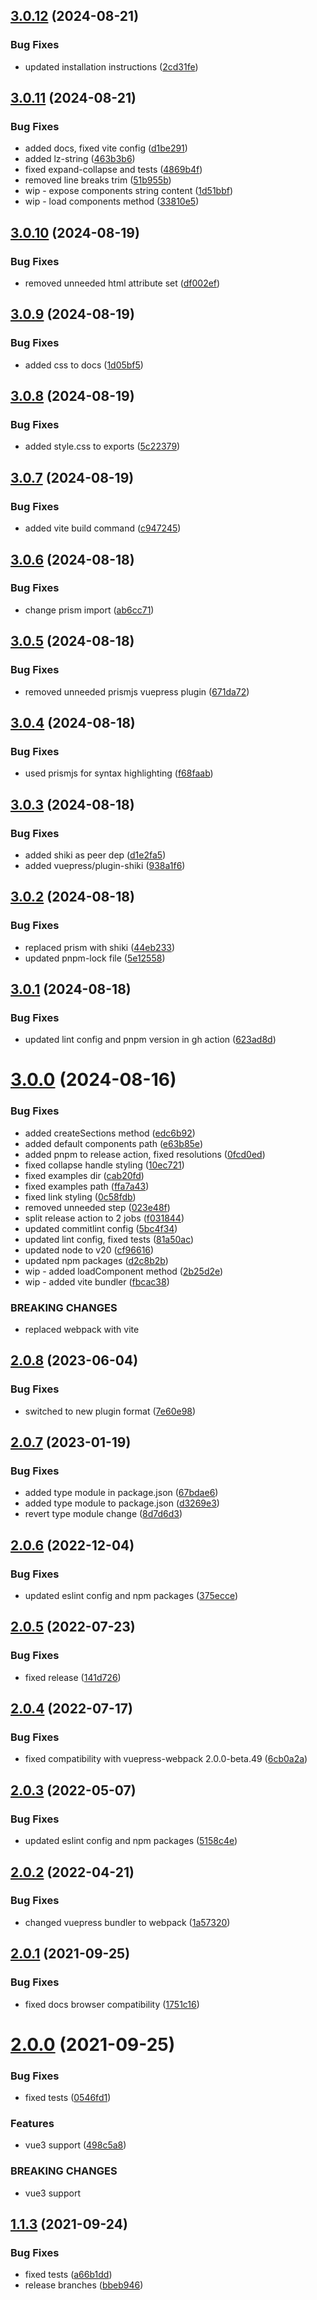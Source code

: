 ## [3.0.12](https://github.com/kouts/vuepress-plugin-vue-example/compare/v3.0.11...v3.0.12) (2024-08-21)


### Bug Fixes

* updated installation instructions ([2cd31fe](https://github.com/kouts/vuepress-plugin-vue-example/commit/2cd31fef542e12ff5bec5dd138bbaf4ec22e6485))

## [3.0.11](https://github.com/kouts/vuepress-plugin-vue-example/compare/v3.0.10...v3.0.11) (2024-08-21)


### Bug Fixes

* added docs, fixed vite config ([d1be291](https://github.com/kouts/vuepress-plugin-vue-example/commit/d1be291b19dd75aaae008667da35944a9861e024))
* added lz-string ([463b3b6](https://github.com/kouts/vuepress-plugin-vue-example/commit/463b3b6b9abcdc899faefd91d7084370d697147a))
* fixed expand-collapse and tests ([4869b4f](https://github.com/kouts/vuepress-plugin-vue-example/commit/4869b4f10897bf903c41c2ef7ace5cd05508f79e))
* removed line breaks trim ([51b955b](https://github.com/kouts/vuepress-plugin-vue-example/commit/51b955b46c36a74ebb1615de51933dc3ad35afdc))
* wip - expose components string content ([1d51bbf](https://github.com/kouts/vuepress-plugin-vue-example/commit/1d51bbfea550b12401bd965ea4c9d7c23ad9b6ff))
* wip - load components method ([33810e5](https://github.com/kouts/vuepress-plugin-vue-example/commit/33810e5eab37f55a60151f22f4075334e95c6119))

## [3.0.10](https://github.com/kouts/vuepress-plugin-vue-example/compare/v3.0.9...v3.0.10) (2024-08-19)


### Bug Fixes

* removed unneeded html attribute set ([df002ef](https://github.com/kouts/vuepress-plugin-vue-example/commit/df002efd12a09b7824fb0c86351561cb7a482288))

## [3.0.9](https://github.com/kouts/vuepress-plugin-vue-example/compare/v3.0.8...v3.0.9) (2024-08-19)


### Bug Fixes

* added css to docs ([1d05bf5](https://github.com/kouts/vuepress-plugin-vue-example/commit/1d05bf59f25f2844e908b8c3ba57f0a9d848e50b))

## [3.0.8](https://github.com/kouts/vuepress-plugin-vue-example/compare/v3.0.7...v3.0.8) (2024-08-19)


### Bug Fixes

* added style.css to exports ([5c22379](https://github.com/kouts/vuepress-plugin-vue-example/commit/5c223791c42bc09c25d305d91929ea48aa5339b2))

## [3.0.7](https://github.com/kouts/vuepress-plugin-vue-example/compare/v3.0.6...v3.0.7) (2024-08-19)


### Bug Fixes

* added vite build command ([c947245](https://github.com/kouts/vuepress-plugin-vue-example/commit/c9472457056c1e25398330a811f501187e84fcd2))

## [3.0.6](https://github.com/kouts/vuepress-plugin-vue-example/compare/v3.0.5...v3.0.6) (2024-08-18)


### Bug Fixes

* change prism import ([ab6cc71](https://github.com/kouts/vuepress-plugin-vue-example/commit/ab6cc7164328bab3b5bfef9add7ed9887de13764))

## [3.0.5](https://github.com/kouts/vuepress-plugin-vue-example/compare/v3.0.4...v3.0.5) (2024-08-18)


### Bug Fixes

* removed unneeded prismjs vuepress plugin ([671da72](https://github.com/kouts/vuepress-plugin-vue-example/commit/671da72ae55086de188a5da54299ab4d2c947f1a))

## [3.0.4](https://github.com/kouts/vuepress-plugin-vue-example/compare/v3.0.3...v3.0.4) (2024-08-18)


### Bug Fixes

* used prismjs for syntax highlighting ([f68faab](https://github.com/kouts/vuepress-plugin-vue-example/commit/f68faab69fa5bc34117007145214ef205bed5923))

## [3.0.3](https://github.com/kouts/vuepress-plugin-vue-example/compare/v3.0.2...v3.0.3) (2024-08-18)


### Bug Fixes

* added shiki as peer dep ([d1e2fa5](https://github.com/kouts/vuepress-plugin-vue-example/commit/d1e2fa544e453514922bbab5613557944c5cbe86))
* added vuepress/plugin-shiki ([938a1f6](https://github.com/kouts/vuepress-plugin-vue-example/commit/938a1f66f1f90a580772f6a95ca1a0ad5d35eb83))

## [3.0.2](https://github.com/kouts/vuepress-plugin-vue-example/compare/v3.0.1...v3.0.2) (2024-08-18)


### Bug Fixes

* replaced prism with shiki ([44eb233](https://github.com/kouts/vuepress-plugin-vue-example/commit/44eb233a904c8fdf9477949f7f790111477ad968))
* updated pnpm-lock file ([5e12558](https://github.com/kouts/vuepress-plugin-vue-example/commit/5e1255896772a9c049584ecdde0bfec313bfbbc8))

## [3.0.1](https://github.com/kouts/vuepress-plugin-vue-example/compare/v3.0.0...v3.0.1) (2024-08-18)


### Bug Fixes

* updated lint config and pnpm version in gh action ([623ad8d](https://github.com/kouts/vuepress-plugin-vue-example/commit/623ad8d859ea6a33aaf4063a9ecc2dc1bfda4646))

# [3.0.0](https://github.com/kouts/vuepress-plugin-vue-example/compare/v2.0.8...v3.0.0) (2024-08-16)


### Bug Fixes

* added createSections method ([edc6b92](https://github.com/kouts/vuepress-plugin-vue-example/commit/edc6b92fa73edcccf5fec060959fec27cc6aa985))
* added default components path ([e63b85e](https://github.com/kouts/vuepress-plugin-vue-example/commit/e63b85ee1457accbdc7fdadc3d96777a25dfd7ba))
* added pnpm to release action, fixed resolutions ([0fcd0ed](https://github.com/kouts/vuepress-plugin-vue-example/commit/0fcd0ed19494e24a56439030e7215a15f85a711a))
* fixed collapse handle styling ([10ec721](https://github.com/kouts/vuepress-plugin-vue-example/commit/10ec721edc46dd35d495871b38f56385e8c381e2))
* fixed examples dir ([cab20fd](https://github.com/kouts/vuepress-plugin-vue-example/commit/cab20fdb9b4004ce4c57d60fd91261563590a1cd))
* fixed examples path ([ffa7a43](https://github.com/kouts/vuepress-plugin-vue-example/commit/ffa7a43afc02a2f3db6a9a50c551e1d43f940b75))
* fixed link styling ([0c58fdb](https://github.com/kouts/vuepress-plugin-vue-example/commit/0c58fdb311d524cdd2b2d675326c9baedc716813))
* removed unneeded step ([023e48f](https://github.com/kouts/vuepress-plugin-vue-example/commit/023e48fd217388e50b0e87902f07734ec7f6eb2e))
* split release action to 2 jobs ([f031844](https://github.com/kouts/vuepress-plugin-vue-example/commit/f0318444e5b6b4d43ba5e5ff396707f1e9d7618f))
* updated commitlint config ([5bc4f34](https://github.com/kouts/vuepress-plugin-vue-example/commit/5bc4f346916489ff27fbd7c3bf09da422049b279))
* updated lint config, fixed tests ([81a50ac](https://github.com/kouts/vuepress-plugin-vue-example/commit/81a50ac99b7b6579d5250b6d7594f10c4a326efa))
* updated node to v20 ([cf96616](https://github.com/kouts/vuepress-plugin-vue-example/commit/cf966168d2e7ae43c1cdfa2756009f259342ea43))
* updated npm packages ([d2c8b2b](https://github.com/kouts/vuepress-plugin-vue-example/commit/d2c8b2bfec8bf1fdde0193d47f811678404c606f))
* wip - added loadComponent method ([2b25d2e](https://github.com/kouts/vuepress-plugin-vue-example/commit/2b25d2eef8017ca1217313d223a1a4938da4c62c))
* wip - added vite bundler ([fbcac38](https://github.com/kouts/vuepress-plugin-vue-example/commit/fbcac38a2384b0c11d96a2d1929a9a35df3f81df))


### BREAKING CHANGES

* replaced webpack with vite

## [2.0.8](https://github.com/kouts/vuepress-plugin-vue-example/compare/v2.0.7...v2.0.8) (2023-06-04)


### Bug Fixes

* switched to new plugin format ([7e60e98](https://github.com/kouts/vuepress-plugin-vue-example/commit/7e60e9847ae907f1438b00d02b36fb4bafa02874))

## [2.0.7](https://github.com/kouts/vuepress-plugin-vue-example/compare/v2.0.6...v2.0.7) (2023-01-19)


### Bug Fixes

* added type module in package.json ([67bdae6](https://github.com/kouts/vuepress-plugin-vue-example/commit/67bdae62be00a6621321a3ce34252e521775f2ef))
* added type module to package.json ([d3269e3](https://github.com/kouts/vuepress-plugin-vue-example/commit/d3269e30fc45ae0f607c209b7dfad19405826015))
* revert type module change ([8d7d6d3](https://github.com/kouts/vuepress-plugin-vue-example/commit/8d7d6d3d777221af36810f62b5cc6d8d2b2ce873))

## [2.0.6](https://github.com/kouts/vuepress-plugin-vue-example/compare/v2.0.5...v2.0.6) (2022-12-04)


### Bug Fixes

* updated eslint config and npm packages ([375ecce](https://github.com/kouts/vuepress-plugin-vue-example/commit/375eccef6f1ee4a21a88234bfea4b66e0149ed7c))

## [2.0.5](https://github.com/kouts/vuepress-plugin-vue-example/compare/v2.0.4...v2.0.5) (2022-07-23)


### Bug Fixes

* fixed release ([141d726](https://github.com/kouts/vuepress-plugin-vue-example/commit/141d72632db3a91b403b5e28d82dfbef45dda958))

## [2.0.4](https://github.com/kouts/vuepress-plugin-vue-example/compare/v2.0.3...v2.0.4) (2022-07-17)


### Bug Fixes

* fixed compatibility with vuepress-webpack 2.0.0-beta.49 ([6cb0a2a](https://github.com/kouts/vuepress-plugin-vue-example/commit/6cb0a2ae944fcac1055d7b94a8c04d1e4bfa2cf2))

## [2.0.3](https://github.com/kouts/vuepress-plugin-vue-example/compare/v2.0.2...v2.0.3) (2022-05-07)


### Bug Fixes

* updated eslint config and npm packages ([5158c4e](https://github.com/kouts/vuepress-plugin-vue-example/commit/5158c4e3db0172eafbef73008493c5cec6e3feb6))

## [2.0.2](https://github.com/kouts/vuepress-plugin-vue-example/compare/v2.0.1...v2.0.2) (2022-04-21)


### Bug Fixes

* changed vuepress bundler to webpack ([1a57320](https://github.com/kouts/vuepress-plugin-vue-example/commit/1a57320d819f2ad70092bbaac6104eec79f06b34))

## [2.0.1](https://github.com/kouts/vuepress-plugin-vue-example/compare/v2.0.0...v2.0.1) (2021-09-25)


### Bug Fixes

* fixed docs browser compatibility ([1751c16](https://github.com/kouts/vuepress-plugin-vue-example/commit/1751c16d0b689529024dab8c1ef0fa340ff501ad))

# [2.0.0](https://github.com/kouts/vuepress-plugin-vue-example/compare/v1.1.3...v2.0.0) (2021-09-25)


### Bug Fixes

* fixed tests ([0546fd1](https://github.com/kouts/vuepress-plugin-vue-example/commit/0546fd1400f3f55adb9c7d03ad242341fc2305df))


### Features

* vue3 support ([498c5a8](https://github.com/kouts/vuepress-plugin-vue-example/commit/498c5a88c942645a3db9cc256a34350ea7b586a3))


### BREAKING CHANGES

* vue3 support

## [1.1.3](https://github.com/kouts/vuepress-plugin-vue-example/compare/v1.1.2...v1.1.3) (2021-09-24)


### Bug Fixes

* fixed tests ([a66b1dd](https://github.com/kouts/vuepress-plugin-vue-example/commit/a66b1dd0b74934b8f8cec7d52703e092b4d23849))
* release branches ([bbeb946](https://github.com/kouts/vuepress-plugin-vue-example/commit/bbeb94665788e0f3707112f15443c5517a5ba481))
